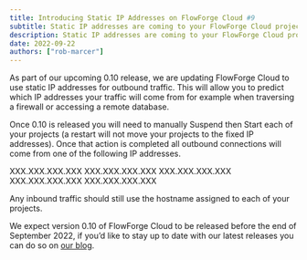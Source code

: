 ```yaml
---
title: Introducing Static IP Addresses on FlowForge Cloud #9
subtitle: Static IP addresses are coming to your FlowForge Cloud projects’ outbound connections
description: Static IP addresses are coming to your FlowForge Cloud projects’ outbound connections
date: 2022-09-22
authors: ["rob-marcer"]
---
```


As part of our upcoming 0.10 release, we are updating FlowForge Cloud to use static IP addresses for outbound traffic. This will allow you to predict which IP addresses your traffic will come from for example when traversing a firewall or accessing a remote database.

Once 0.10 is released you will need to manually Suspend then Start each of your projects (a restart will not move your projects to the fixed IP addresses). Once that action is completed all outbound connections will come from one of the following IP addresses.

XXX.XXX.XXX.XXX
XXX.XXX.XXX.XXX
XXX.XXX.XXX.XXX
XXX.XXX.XXX.XXX
XXX.XXX.XXX.XXX

Any inbound traffic should still use the hostname assigned to each of your projects.

We expect version 0.10 of FlowForge Cloud to be released before the end of September 2022, if you’d like to stay up to date with our latest releases you can do so on [our blog](https://flowforge.com/blog).
